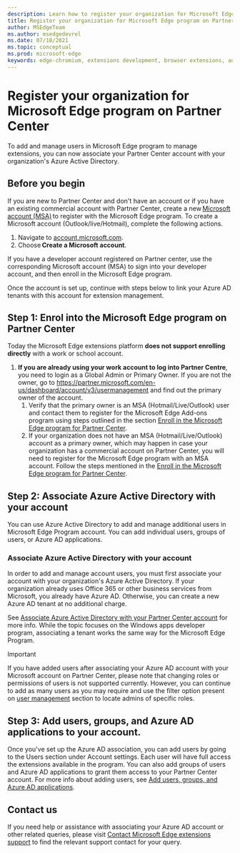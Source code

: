 ```yaml
---
description: Learn how to register your organization for Microsoft Edge program on Partner Center
title: Register your organization for Microsoft Edge program on Partner Center
author: MSEdgeTeam
ms.author: msedgedevrel
ms.date: 07/18/2021
ms.topic: conceptual
ms.prod: microsoft-edge
keywords: edge-chromium, extensions development, browser extensions, add-ons, partner center, developer
---
```


# Register your organization for Microsoft Edge program on Partner Center

To add and manage users in Microsoft Edge program to manage extensions, you can now associate your Partner Center account with your organization's Azure Active Directory.


## Before you begin

If you are new to Partner Center and don't have an account or if you have an existing commercial account with Partner Center, create a new [Microsoft account (MSA)][WindowsCommunityEverythingAboutMicrosoftAccounts] to register with the Microsoft Edge program. To create a Microsoft account (Outlook/live/Hotmail), complete the following actions.
1. Navigate to [account.microsoft.com][MicrosoftAccount].
1. Choose **Create a Microsoft account**.

If you have a developer account registered on Partner center, use the corresponding Microsoft account (MSA) to sign into your developer account, and then enroll in the Microsoft Edge program.  

Once the account is set up, continue with steps below to link your Azure AD tenants with this account for extension management.

## Step 1: Enrol into the Microsoft Edge program on Partner Center 

Today the Microsoft Edge extensions platform **does not support enrolling directly** with a work or school account.

1. **If you are already using your work account to log into Partner Centre**, you need to login as a Global Admin or Primary Owner. If you are not the owner, go to https://partner.microsoft.com/en-us/dashboard/account/v3/usermanagement and find out the primary owner of the account.
    1. Verify that the primary owner is an MSA (Hotmail/Live/Outlook) user and contact them to register for the Microsoft Edge Add-ons program using steps outlined in the section [Enroll in the Microsoft Edge program for Partner Center][DeveloperRegistration].
    1. If your organization does not have an MSA (Hotmail/Live/Outlook) account as a primary owner, which may happen in case your organization has a commercial account on Partner Center, you will need to register for the Microsoft Edge program with an MSA account. Follow the steps mentioned in the [Enroll in the Microsoft Edge program for Partner Center][DeveloperRegistration].

## Step 2: Associate Azure Active Directory with your account

You can use Azure Active Directory to add and manage additional users in Microsoft Edge Program account. You can add individual users, groups of users, or Azure AD applications. 

### Associate Azure Active Directory with your account

In order to add and manage account users, you must first associate your account with your organization's Azure Active Directory. If your organization already uses Office 365 or other business services from Microsoft, you already have Azure AD. Otherwise, you can create a new Azure AD tenant at no additional charge.

See [Associate Azure Active Directory with your Partner Center account][AssociateAADWithPartnerCenterAccount] for more info. While the topic focuses on the Windows apps developer program, associating a tenant works the same way for the Microsoft Edge Program.

> [!IMPORTANT]
> If you have added users after associating your Azure AD account with your Microsoft account on Partner Center, please note that changing roles or permissions of users is not supported currently. However, you can continue to add as many users as you may require and use the filter option present on [user management][UserManagementPartnerCenter] section to locate admins of specific roles.

## Step 3: Add users, groups, and Azure AD applications to your account.

Once you've set up the Azure AD association, you can add users by going to the Users section under Account settings. Each user will have full access the extensions available in the program. You can also add groups of users and Azure AD applications to grant them access to your Partner Center account. For more info about adding users, see [Add users, groups, and Azure AD applications][AddAADUsersGroups].

## Contact us 

If you need help or assistance with associating your Azure AD account or other related queries, please visit [Contact Microsoft Edge extensions support][ContactEdgeExtensions] to find the relevant support contact for your query.


<!-- links -->

[AssociateAADWithPartnerCenterAccount]: https://docs.microsoft.com/en-us/windows/uwp/publish/associate-azure-ad-with-partner-center

[UserManagementPartnerCenter]: https://partner.microsoft.com/en-us/dashboard/account/v3/usermanagement

[AddAADUsersGroups]: https://docs.microsoft.com/en-us/windows/uwp/publish/add-users-groups-and-azure-ad-applications

[ContactEdgeExtensions]: ./contact-extensions-team.md "Contact Edge Extensions support | Microsoft Docs"

[WindowsCommunityEverythingAboutMicrosoftAccounts]:  https://community.windows.com/stories/everything-you-need-to-know-about-microsoft-accounts "Everything you need to know about Microsoft accounts | Windows Community"

[MicrosoftAccount]:  https://account.microsoft.com/account "Microsoft account"

[DeveloperRegistration]: ./create-dev-account.md "Register as a Microsoft Edge extensions developer | Microsoft Docs"